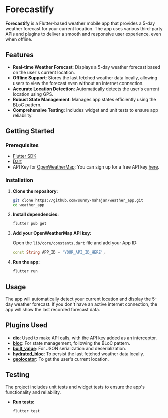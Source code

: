 # Forecastify

**Forecastify** is a Flutter-based weather mobile app that provides a 5-day weather forecast for your current location. The app uses various third-party APIs and plugins to deliver a smooth and responsive user experience, even when offline.

## Features

- **Real-time Weather Forecast**: Displays a 5-day weather forecast based on the user's current location.
- **Offline Support**: Stores the last fetched weather data locally, allowing users to view the forecast even without an internet connection.
- **Accurate Location Detection**: Automatically detects the user's current location using GPS.
- **Robust State Management**: Manages app states efficiently using the BLoC pattern.
- **Comprehensive Testing**: Includes widget and unit tests to ensure app reliability.

## Getting Started

### Prerequisites

- [Flutter SDK](https://flutter.dev/docs/get-started/install)
- [Dart](https://dart.dev/get-dart)
- API Key for [OpenWeatherMap](https://openweathermap.org/): You can sign up for a free API key [here](https://home.openweathermap.org/users/sign_up).

### Installation

1. **Clone the repository:**
   ```bash
   git clone https://github.com/sunny-mahajan/weather_app.git
   cd weather_app
   ```

2. **Install dependencies:**
   ```bash
   flutter pub get
   ```

3. **Add your OpenWeatherMap API key:**

   Open the `lib/core/constants.dart` file and add your App ID:
   ```dart
   const String APP_ID = 'YOUR_API_ID_HERE';
   ```

4. **Run the app:**
   ```bash
   flutter run
   ```

## Usage

The app will automatically detect your current location and display the 5-day weather forecast. If you don't have an active internet connection, the app will show the last recorded forecast data.

## Plugins Used

- **[dio](https://pub.dev/packages/dio)**: Used to make API calls, with the API key added as an interceptor.
- **[bloc](https://pub.dev/packages/bloc)**: For state management, following the BLoC pattern.
- **[built_value](https://pub.dev/packages/built_value)**: For JSON serialization and deserialization.
- **[hydrated_bloc](https://pub.dev/packages/hydrated_bloc)**: To persist the last fetched weather data locally.
- **[geolocator](https://pub.dev/packages/geolocator)**: To get the user's current location.

## Testing

The project includes unit tests and widget tests to ensure the app's functionality and reliability.

- **Run tests:**
  ```bash
  flutter test
  ```